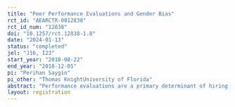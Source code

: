 ```yaml
---
title: "Peer Performance Evaluations and Gender Bias"
rct_id: "AEARCTR-0012838"
rct_id_num: "12838"
doi: "10.1257/rct.12838-1.0"
date: "2024-01-13"
status: "completed"
jel: "J16, I23"
start_year: "2018-08-22"
end_year: "2018-12-05"
pi: "Perihan Saygin"
pi_other: "Thomas KnightUniversity of Florida"
abstract: "Performance evaluations are a primary determinant of hiring and promotion decisions, and peer evaluations have become increasingly widespread in the workplace. Identifying bias in these evaluations is essential but challenging primarily for two reasons: sorting of evaluators and candidates and lack of an objective performance measure to serve as a benchmark. We overcome these challenges in peer performance evaluations setting in a large, introductory course at a flagship public university. Peer evaluators were randomly assigned to score essays using a rubric producing two subscores: content and writing. Evaluators were incentivized to match official grades using the same rubric, adding a monitoring effect. We exploit the random assignments of both peer evaluators and blinded official graders over several essay assignments. With this, we are able to analyze whether students with female-sounding names receive lower scores compared to students without female-sounding names in content and/or writing subscores. We also test whether gender bias show any variation when students are evaluated by female/male peer. "
layout: registration
---
```


